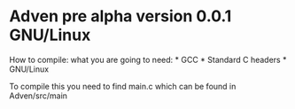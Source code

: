 # Adven pre alpha version 0.0.1 GNU/Linux

How to compile:
what you are going to need:
    * GCC
    * Standard C headers
    * GNU/Linux

To compile this you need to find main.c which can be found in Adven/src/main